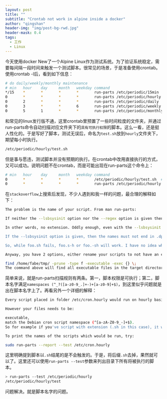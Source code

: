```yaml
---
layout: post
title: ""
subtitle: "Crontab not work in alpine inside a docker"
author: "qingshan"
header-img: "img/post-bg-rwd.jpg"
header-mask: 0.4
tags:
  - 工作
  - Linux
---
```



今天使用docker New了一个Alpine Linux作为测试系统。为了验证系统稳定，需要每间隔一段时间来触发一个测试脚本。很常见的场景，于是准备使用crontab。使用crontab -l后，看到如下信息：
```bash
# do daily/weekly/monthly maintenance
# min   hour    day     month   weekday command
*/15    *       *       *       *       run-parts /etc/periodic/15min
0       *       *       *       *       run-parts /etc/periodic/hourly
0       2       *       *       *       run-parts /etc/periodic/daily
0       3       *       *       6       run-parts /etc/periodic/weekly
0       5       1       *       *       run-parts /etc/periodic/monthly
```

和常见的linux发行版不通，这里crontab里预置了一些时间粒度的文件夹，并通过run-parts命令自动扫描对应文件夹下的`具有可执行权限`的脚本。这么一看，还是挺人性化的。于是写好了脚本，测试无误后，命名为`test.sh`放到`hourly`文件夹下，期望每小时执行。
```bash
/etc/periodic/hourly/test.sh
```

但是事与愿违，测试脚本并没有预期的执行。在crontab中改用直接执行的方式，又可以成功。说明问题不在crontab，而是可能出现在run-parts这个命令上：
```bash
# min   hour    day     month   weekday command
0       *       *       *       *       /etc/periodic/hourly/test.sh  # 成功执行
0       *       *       *       *       run-parts /etc/periodic/hourly  # 不执行
```

在`stackoverflow`上搜索后发现，不少人遇到和我一样的问题，最合理的解释如下：
``` bash
The problem is the name of your script. From man run-parts:

If neither the --lsbsysinit option nor the --regex option is given then the names must consist entirely of ASCII upper- and lower-case letters, ASCII digits, ASCII underscores, and ASCII minus- hyphens.

In other words, no extension. Oddly enough, even with the --lsbsysinit option, you can't specify a file like foo.sh since that matches none of the namespaces covered:

If the --lsbsysinit option is given, then the names must not end in .dpkg-old or .dpkg-dist or .dpkg-new or .dpkg-tmp, and must belong to one or more of the following namespaces: the LANANA assigned namespace (^[a-z0-9]+$); the LSB hierarchical and reserved namespaces (^_?([a-z0-9_.]+-)+[a-z0-9]+$); and the Debian cron script namespace (^[a-zA-Z0-9_-]+$).

So, while foo.sh fails, foo.s-h or foo.-sh will work. I have no idea why they've done it this way but presumably they are following some standard or other.

Anyway, you have 2 options, either rename your scripts to not have an extension (extensions are optional in *nix anyway) or you can skip using run-parts altogether. Use this in your crontab instead:

find /home/fabe/tmp/ -prune -type f -executable -exec {} \;
The command above will find all executable files in the target directory and run them. I think that -executable is a GNU extension but you have tagged this as Linux so I assume you have GNU find.
```

简单来说，就是run-parts扫描规则有两条。第一，脚本权限是可执行；第二，脚本名字满足`namespaces (^_?([a-z0-9_.]+-)+[a-z0-9]+$)`，到这里似乎问题就是出在脚本名字上了。再看另外一个详细的解释：
```bash
Every script placed in folder /etc/cron.hourly would run on hourly basis.

However your files needs to be:

executable,
match the Debian cron script namespace (^[a-zA-Z0-9_-]+$).
So for example if you've script with extension (.sh in this case), it won't work.

To print the names of the scripts which would be run, try:

sudo run-parts --report --test /etc/cron.hourly
```

这里明确提到脚本以`.sh`结尾的是不会触发的。于是，将后缀`.sh`去掉，果然就可以了。这里还可以使用`run-parts --test`参数来列出目录下所有将被执行的脚本。
```bash
> run-parts --test /etc/periodic/hourly
/etc/periodic/hourly/test
```

问题解决。就是脚本名字的问题。


